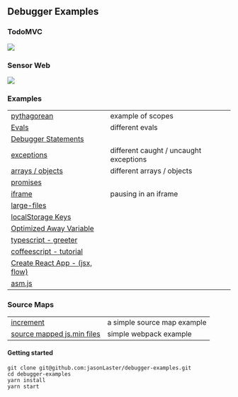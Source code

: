 ## Debugger Examples

### TodoMVC
[![][todomvc-screen]](./examples/todomvc)

### Sensor Web

[![][sensor-screen]][sensor-url]

### Examples

|||
|---|---|
| [pythagorean](./examples/pythagorean)| example of scopes|
| [Evals](./examples/evals.html)| different evals |
| [Debugger Statements](./examples/debugger-statements.html)||
| [exceptions](./examples/exceptions.html)| different caught / uncaught exceptions|
| [arrays / objects](./examples/arrays.html)| different arrays / objects |
| [promises](./examples/promises.html)||
| [iframe](./examples/iframe.html)|pausing in an iframe|
| [large-files](./examples/large-files.html)||
| [localStorage Keys](./examples/localstorage-keys.html)||
| [Optimized Away Variable](./examples/optimized-away.html)||
| [typescript - greeter](./examples/typescript/greeter)||
| [coffeescript - tutorial](./examples/coffeescript/tutorial)||
| [Create React App - (jsx, flow)](./examples/my-app/build)||
| [asm.js](./examples/asm.html)||

### Source Maps

|||
|---|---|
| [increment](./examples/increment)| a simple source map example|
| [source mapped js.min files](http://wbamberg.github.io/example-websites/source-mapping/index.html)| simple webpack example|

#### Getting started

```
git clone git@github.com:jasonLaster/debugger-examples.git
cd debugger-examples
yarn install
yarn start
```


[todomvc-screen]: https://cloud.githubusercontent.com/assets/254562/22754631/3644ed8a-ee0e-11e6-9ada-17ca36f7e0cf.png
[sensor-screen]: https://cloud.githubusercontent.com/assets/254562/22754691/6f316e70-ee0e-11e6-9136-83238cd3e530.png
[sensor-url]: http://aws-sensorweb-static-site.s3-website-us-west-2.amazonaws.com

